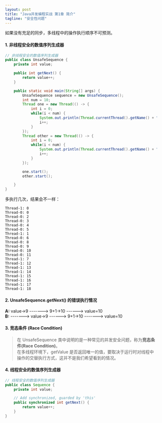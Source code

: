 ```yaml
---
layout: post
title: "Java并发编程实战 第1章 简介"
tagline: "安全性问题"
---
```


如果没有充足的同步，多线程中的操作执行顺序不可预测。

#### 1. **非线程安全**的数值序列生成器

```java
// 非线程安全的数值序列生成器
public class UnsafeSequence {
    private int value;

    public int getNext() {
        return value++;
    }

    public static void main(String[] args) {
        UnsafeSequence sequence = new UnsafeSequence();
        int num = 10;
        Thread one = new Thread(() -> {
            int i = 0;
            while(i < num) {
                System.out.println(Thread.currentThread().getName() + ": " + sequence.getNext());
                i++;
            }
        });
        Thread other = new Thread(() -> {
            int i = 0;
            while(i < num) {
                System.out.println(Thread.currentThread().getName() + ": " + sequence.getNext());
                i++;
            }
        });

        one.start();
        other.start();

    }
}
```

多执行几次，结果会不一样：
```
Thread-1: 0
Thread-0: 0
Thread-0: 2
Thread-0: 3
Thread-0: 4
Thread-0: 5
Thread-1: 1
Thread-0: 6
Thread-0: 8
Thread-0: 9
Thread-0: 10
Thread-0: 11
Thread-1: 7
Thread-1: 12
Thread-1: 13
Thread-1: 14
Thread-1: 15
Thread-1: 16
Thread-1: 17
Thread-1: 18
```

#### 2. UnsafeSequence.getNext() 的错误执行情况

**A:** value->9 -------> 9+1->10 ------> value=10  
**B:** -------> value->9 ------> 9+1->10 -------> value=10

#### 3. 竞态条件 (Race Condition)

> 在 UnsafeSequence 类中说明的是一种常见的并发安全问题，称为**竞态条件(Race Condition)**。  
> 在多线程环境下，getValue 是否返回唯一的值，要取决于运行时对线程中操作的交替执行方式，这并不是我们希望看到的情况。

#### 4. **线程安全**的数值序列生成器

```java
// 线程安全的数值序列生成器
public class Sequence {
    private int value;

    // Add synchronized, guarded by 'this'
    public synchronized int getNext() {
        return value++;
    }
}
```

